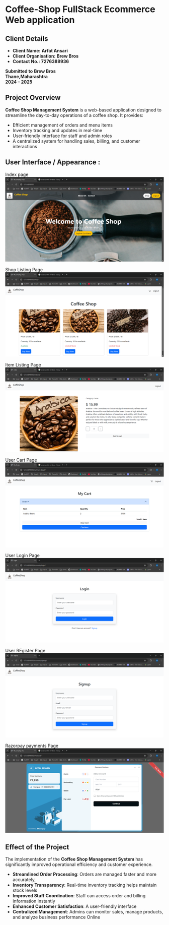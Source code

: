 # Coffee-Shop FullStack Ecommerce Web application

## Client Details
- **Client Name:** **Arfat Ansari**
- **Client Organisation:** **Brew Bros**
- **Contact No.:** **7276389936**

**Submitted to**
**Brew Bros**  
**Thane,Maharashtra**  
**2024 – 2025**

## Project Overview  
**Coffee Shop Management System** is a web-based application designed to streamline the day-to-day operations of a coffee shop. It provides:  
- Efficient management of orders and menu items  
- Inventory tracking and updates in real-time  
- User-friendly interface for staff and admin roles  
- A centralized system for handling sales, billing, and customer interactions  

## User Interface / Appearance :

Index page
![Index Page](./samples/shop%20index.png)

Shop Listing Page 
![Listing Page](./samples/shop%20listing.png)

Item Listing Page 
![Items Page](./samples/item%20listing.png)

User Cart Page 
![](./samples/user%20cart.png)

User Login Page 
![](./samples/user%20login.png)

User REgister Page 
![](./samples/user%20signup.png)

Razorpay payments Page
![](./samples/user%20payments.png)

## Effect of the Project

The implementation of the **Coffee Shop Management System** has significantly improved operational efficiency and customer experience.

- **Streamlined Order Processing**: Orders are managed faster and more accurately, 
- **Inventory Transparency**: Real-time inventory tracking helps maintain stock levels
- **Improved Staff Coordination**: Staff can access order and billing information instantly
- **Enhanced Customer Satisfaction**: A user-friendly interface 
- **Centralized Management**: Admins can monitor sales, manage products, and analyze business performance Online